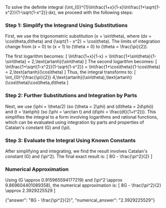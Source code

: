 
To solve the definite integral \(\int_{0}^{1}\ln\frac{1+x}{1-x}\ln\frac{1+\sqrt{1-x^2}}{1-\sqrt{1-x^2}}\:dx\), we proceed with the following steps:

### Step 1: Simplify the Integrand Using Substitutions
First, we use the trigonometric substitution \(x = \sin\theta\), where \(dx = \cos\theta\,d\theta\) and \(\sqrt{1 - x^2} = \cos\theta\). The limits of integration change from \(x = 0\) to \(x = 1\) to \(\theta = 0\) to \(\theta = \frac{\pi}{2}\).

The first logarithm becomes:
\[
\ln\frac{1+x}{1-x} = \ln\frac{1+\sin\theta}{1-\sin\theta} = 2\,\text{artanh}(\sin\theta)
\]
The second logarithm becomes:
\[
\ln\frac{1+\sqrt{1-x^2}}{1-\sqrt{1-x^2}} = \ln\frac{1+\cos\theta}{1-\cos\theta} = 2\,\text{artanh}(\cos\theta)
\]
Thus, the integral transforms to:
\[
\int_{0}^{\frac{\pi}{2}} 4\,\text{artanh}(\sin\theta)\,\text{artanh}(\cos\theta)\cos\theta\,d\theta
\]

### Step 2: Further Substitutions and Integration by Parts
Next, we use \(\phi = \theta/2\) (so \(\theta = 2\phi\) and \(d\theta = 2d\phi\)) and \(t = \tan\phi\) (so \(\phi = \arctan t\) and \(d\phi = \frac{dt}{1+t^2}\)). This simplifies the integral to a form involving logarithms and rational functions, which can be evaluated using integration by parts and properties of Catalan's constant \(G\) and \(\pi\).

### Step 3: Evaluate the Integral Using Known Constants
After simplifying and integrating, we find the result involves Catalan's constant \(G\) and \(\pi^2\). The final exact result is:
\[
8G - \frac{\pi^2}{2}
\]

### Numerical Approximation
Using \(G \approx 0.915965594177219\) and \(\pi^2 \approx 9.869604401089358\), the numerical approximation is:
\[
8G - \frac{\pi^2}{2} \approx 2.3929225529
\]

{"answer": "8G - \\frac{\\pi^2}{2}", "numerical_answer": "2.3929225529"}